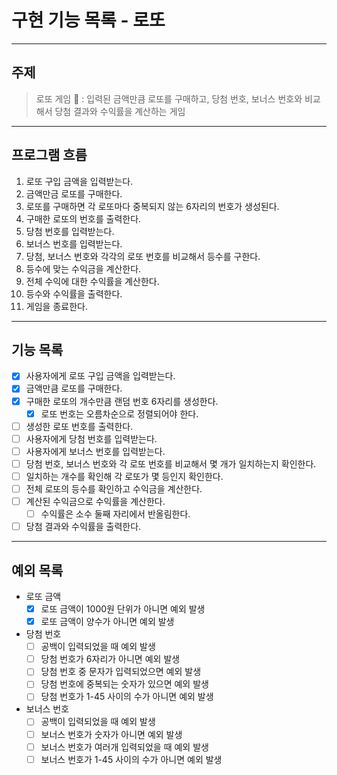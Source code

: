 # 구현 기능 목록 - 로또

---
## 주제 

> 로또 게임 🎱 : 입력된 금액만큼 로또를 구매하고, 당첨 번호, 보너스 번호와 비교해서 당첨 결과와 수익률을 계산하는 게임 

---
## 프로그램 흐름

1. 로또 구입 금액을 입력받는다.
2. 금액만금 로또를 구매한다.
3. 로또를 구매하면 각 로또마다 중복되지 않는 6자리의 번호가 생성된다.
4. 구매한 로또의 번호를 출력한다.
5. 당첨 번호를 입력받는다.
6. 보너스 번호를 입력받는다.
7. 당첨, 보너스 번호와 각각의 로또 번호를 비교해서 등수를 구한다.
8. 등수에 맞는 수익금을 계산한다.
9. 전체 수익에 대한 수익률을 계산한다.
10. 등수와 수익률을 출력한다. 
11. 게임을 종료한다.

---
## 기능 목록 

- [x] 사용자에게 로또 구입 금액을 입력받는다.
- [x] 금액만큼 로또를 구매한다.
- [x] 구매한 로또의 개수만큼 랜덤 번호 6자리를 생성한다.
  - [x] 로또 번호는 오름차순으로 정렬되어야 한다.
- [ ] 생성한 로또 번호를 출력한다.
- [ ] 사용자에게 당첨 번호를 입력받는다.
- [ ] 사용자에게 보너스 번호를 입력받는다.
- [ ] 당첨 번호, 보너스 번호와 각 로또 번호를 비교해서 몇 개가 일치하는지 확인한다.
- [ ] 일치하는 개수를 확인해 각 로또가 몇 등인지 확인한다.
- [ ] 전체 로또의 등수를 확인하고 수익금을 계산한다.
- [ ] 계산된 수익금으로 수익률을 계산한다.
  - [ ] 수익률은 소수 둘째 자리에서 반올림한다.
- [ ] 당첨 결과와 수익률을 출력한다.

---
## 예외 목록 
- 로또 금액 
  - [x] 로또 금액이 1000원 단위가 아니면 예외 발생
  - [x] 로또 금액이 양수가 아니면 예외 발생 

- 당첨 번호 
  - [ ] 공백이 입력되었을 때 예외 발생
  - [ ] 당첨 번호가 6자리가 아니면 예외 발생
  - [ ] 당첨 번호 중 문자가 입력되었으면 예외 발생
  - [ ] 당첨 번호에 중복되는 숫자가 있으면 예외 발생
  - [ ] 당첨 번호가 1-45 사이의 수가 아니면 예외 발생 

- 보너스 번호 
  - [ ] 공백이 입력되었을 때 예외 발생
  - [ ] 보너스 번호가 숫자가 아니면 예외 발생 
  - [ ] 보너스 번호가 여러개 입력되었을 때 예외 발생 
  - [ ] 보너스 번호가 1-45 사이의 수가 아니면 예외 발생 
